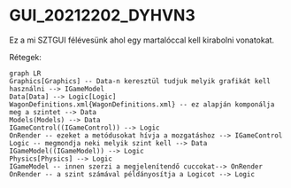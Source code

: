 # GUI_20212202_DYHVN3
Ez a mi SZTGUI félévesünk ahol egy martalóccal kell kirabolni vonatokat.

Rétegek:
```mermaid
graph LR
Graphics[Graphics] -- Data-n keresztül tudjuk melyik grafikát kell használni --> IGameModel
Data[Data] --> Logic[Logic]
WagonDefinitions.xml{WagonDefinitions.xml} -- ez alapján komponálja meg a szintet --> Data
Models(Models) --> Data
IGameControl((IGameControl)) --> Logic
OnRender -- ezeket a metódusokat hívja a mozgatáshoz --> IGameControl
Logic -- megmondja neki melyik szint kell --> Data
IGameModel((IGameModel)) --> Logic
Physics[Physics] --> Logic
IGameModel -- innen szerzi a megjelenítendő cuccokat--> OnRender
OnRender -- a szint számával példányosítja a Logicot --> Logic
```

